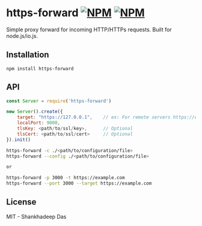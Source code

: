 # https-forward [![NPM](https://img.shields.io/badge/release-stable-green)](https://www.npmjs.org/package/https-forward) [![NPM](https://img.shields.io/badge/version-v0.0.1-green)](https://www.npmjs.org/package/https-forward)


Simple proxy forward for incoming HTTP/HTTPs requests. Built for node.js/io.js.

## Installation

```
npm install https-forward
```

## API

```js
const Server = require('https-forward')

new Server().create({
    target: "https://127.0.0.1",    // ex: For remote servers https://example.com
    localPort: 9000,
    tlsKey: <path/to/ssl/key>,      // Optional
    tlsCert: <path/to/ssl/cert>     // Optional
}).init()

```

```bash
https-forward -c ./<path/to/configuration/file>
https-forward --config ./<path/to/configuration/file>

or

https-forward -p 3000 -t https://example.com
https-forward --port 3000 --target https://example.com

```

## License

MIT - Shankhadeep Das